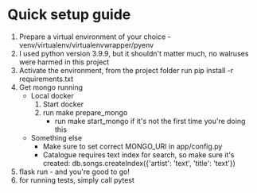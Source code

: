# Quick setup guide
1. Prepare a virtual environment of your choice - venv/virtualenv/virtualenvwrapper/pyenv
1. I used python version 3.9.9, but it shouldn't matter much, no walruses were harmed in this project
1. Activate the environment, from the project folder run pip install -r requirements.txt
1. Get mongo running
    - Local docker
        1. Start docker
        1. run make prepare_mongo
            - run make start_mongo if it's not the first time you're doing this
    - Something else
        - Make sure to set correct MONGO_URI in app/config.py
        - Catalogue requires text index for search, so make sure it's created: db.songs.createIndex({'artist': 'text', 'title': 'text'})
1. flask run - and you're good to go!
1. for running tests, simply call pytest
